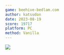 ```yaml
---
game: beehive-bedlam.com
author: katsudon
date: 2023-08-19
score: 19717
platform: PC
method: Vanilla
---
```

![]({{site.url}}/assets/img/20230819_beehive-bedlam.com_katsudon.png)
